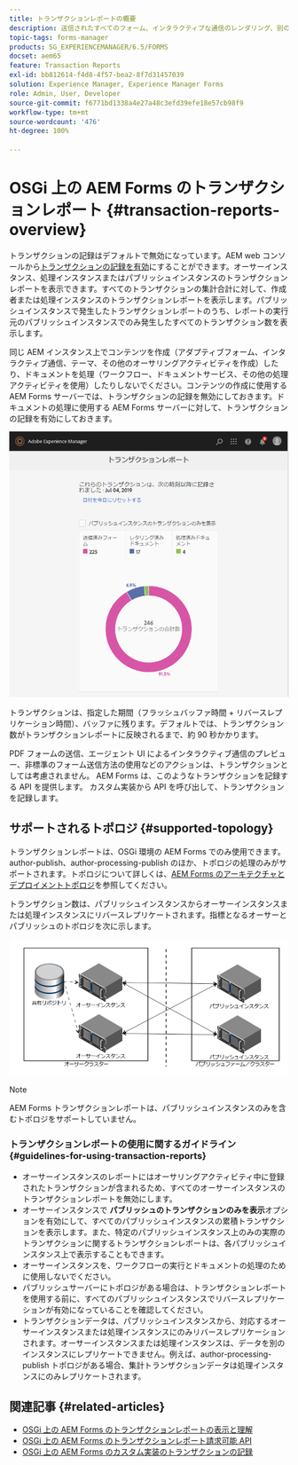 ```yaml
---
title: トランザクションレポートの概要
description: 送信されたすべてのフォーム、インタラクティブな通信のレンダリング、別の形式に変換されたドキュメントなどの数を保持します
topic-tags: forms-manager
products: SG_EXPERIENCEMANAGER/6.5/FORMS
docset: aem65
feature: Transaction Reports
exl-id: bb812614-f4d8-4f57-bea2-8f7d31457039
solution: Experience Manager, Experience Manager Forms
role: Admin, User, Developer
source-git-commit: f6771bd1338a4e27a48c3efd39efe18e57cb98f9
workflow-type: tm+mt
source-wordcount: '476'
ht-degree: 100%

---
```


# OSGi 上の AEM Forms のトランザクションレポート {#transaction-reports-overview}

<!--## Introduction {#introduction}

Transaction reports in AEM Forms let you keep a count of all transactions taken place since a specified date on your AEM Forms deployment. The objective is to provide information about product usage and help business stakeholders understand their digital processing volumes. Examples of a transaction include:

* Submission of an adaptive form, an HTML5 Form, or a form set
* Rendition of a print or a web version of an interactive communication
* Conversion of a document from one file format to another

For more information on what is considered a transaction, see [Billable APIs](../../forms/using/transaction-reports-billable-apis.md).-->

トランザクションの記録はデフォルトで無効になっています。AEM web コンソールから[トランザクションの記録を有効](../../forms/using/viewing-and-understanding-transaction-reports.md#setting-up-transaction-reports)にすることができます。オーサーインスタンス、処理インスタンスまたはパブリッシュインスタンスのトランザクションレポートを表示できます。すべてのトランザクションの集計合計に対して、作成者または処理インスタンスのトランザクションレポートを表示します。パブリッシュインスタンスで発生したトランザクションレポートのうち、レポートの実行元のパブリッシュインスタンスでのみ発生したすべてのトランザクション数を表示します。

同じ AEM インスタンス上でコンテンツを作成（アダプティブフォーム、インタラクティブ通信、テーマ、その他のオーサリングアクティビティを作成）したり、ドキュメントを処理（ワークフロー、ドキュメントサービス、その他の処理アクティビティを使用）したりしないでください。コンテンツの作成に使用する AEM Forms サーバーでは、トランザクションの記録を無効にしておきます。ドキュメントの処理に使用する AEM Forms サーバーに対して、トランザクションの記録を有効にしておきます。

![sample-transaction-report-author-1](assets/sample-transaction-report-author-1.png)

トランザクションは、指定した期間（フラッシュバッファ時間 + リバースレプリケーション時間）、バッファに残ります。デフォルトでは、トランザクション数がトランザクションレポートに反映されるまで、約 90 秒かかります。

PDF フォームの送信、エージェント UI によるインタラクティブ通信のプレビュー、非標準のフォーム送信方法の使用などのアクションは、トランザクションとしては考慮されません。 AEM Forms は、このようなトランザクションを記録する API を提供します。 カスタム実装から API を呼び出して、トランザクションを記録します。

## サポートされるトポロジ {#supported-topology}

トランザクションレポートは、OSGi 環境の AEM Forms でのみ使用できます。author-publish、author-processing-publish のほか、トポロジの処理のみがサポートされます。トポロジについて詳しくは、[AEM Forms のアーキテクチャとデプロイメントトポロジ](../../forms/using/transaction-reports-overview.md)を参照してください。

トランザクション数は、パブリッシュインスタンスからオーサーインスタンスまたは処理インスタンスにリバースレプリケートされます。指標となるオーサーとパブリッシュのトポロジを次に示します。

![simple-author-publish-topology](assets/simple-author-publish-topology.png)

>[!NOTE]
>
>AEM Forms トランザクションレポートは、パブリッシュインスタンスのみを含むトポロジをサポートしていません。

### トランザクションレポートの使用に関するガイドライン {#guidelines-for-using-transaction-reports}

* オーサーインスタンスのレポートにはオーサリングアクティビティ中に登録されたトランザクションが含まれるため、すべてのオーサーインスタンスのトランザクションレポートを無効にします。
* オーサーインスタンスで **パブリッシュのトランザクションのみを表示**&#x200B;オプションを有効にして、すべてのパブリッシュインスタンスの累積トランザクションを表示します。また、特定のパブリッシュインスタンス上のみの実際のトランザクションに関するトランザクションレポートは、各パブリッシュインスタンス上で表示することもできます。
* オーサーインスタンスを、ワークフローの実行とドキュメントの処理のために使用しないでください。
* パブリッシュサーバーにトポロジがある場合は、トランザクションレポートを使用する前に、すべてのパブリッシュインスタンスでリバースレプリケーションが有効になっていることを確認してください。
* トランザクションデータは、パブリッシュインスタンスから、対応するオーサーインスタンスまたは処理インスタンスにのみリバースレプリケーションされます。オーサーインスタンスまたは処理インスタンスは、データを別のインスタンスにレプリケートできません。例えば、author-processing-publish トポロジがある場合、集計トランザクションデータは処理インスタンスにのみレプリケートされます。

## 関連記事 {#related-articles}

* [OSGi 上の AEM Forms のトランザクションレポートの表示と理解](../../forms/using/viewing-and-understanding-transaction-reports.md)
* [OSGi 上の AEM Forms のトランザクションレポート請求可能 API](../../forms/using/transaction-reports-billable-apis.md)
* [OSGi 上の AEM Forms のカスタム実装のトランザクションの記録](/help/forms/using/record-transaction-custom-implementation.md)
